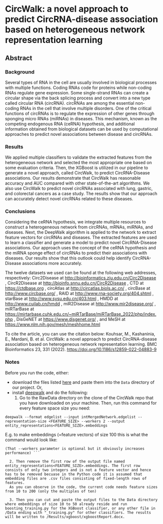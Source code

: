 # CircWalk: a novel approach to predict CircRNA-disease association based on heterogeneous network representation learning #

## Abstract ##

### Background ###
Several types of RNA in the cell are usually involved in biological processes with multiple functions. Coding RNAs code for proteins while non-coding RNAs regulate gene expression. Some single-strand RNAs can create a circular shape via the back splicing process and convert into a new type called circular RNA (circRNA). circRNAs are among the essential non-coding RNAs in the cell that involve multiple disorders. One of the critical functions of circRNAs is to regulate the expression of other genes through sponging micro RNAs (miRNAs) in diseases. This mechanism, known as the competing endogenous RNA (ceRNA) hypothesis, and additional information obtained from biological datasets can be used by computational approaches to predict novel associations between disease and circRNAs.

### Results ###
We applied multiple classifiers to validate the extracted features from the heterogeneous network and selected the most appropriate one based on some evaluation criteria. Then, the XGBoost is utilized in our pipeline to generate a novel approach, called CircWalk, to predict CircRNA-Disease associations. Our results demonstrate that CircWalk has reasonable accuracy and AUC compared with other state-of-the-art algorithms. We also use CircWalk to predict novel circRNAs associated with lung, gastric, and colorectal cancers as a case study. The results show that our approach can accurately detect novel circRNAs related to these diseases.

### Conclusions ###
Considering the ceRNA hypothesis, we integrate multiple resources to construct a heterogeneous network from circRNAs, mRNAs, miRNAs, and diseases. Next, the DeepWalk algorithm is applied to the network to extract feature vectors for circRNAs and diseases. The extracted features are used to learn a classifier and generate a model to predict novel CircRNA-Disease associations. Our approach uses the concept of the ceRNA hypothesis and the miRNA sponge effect of circRNAs to predict their associations with diseases. Our results show that this outlook could help identify CircRNA-Disease associations more accurately.

The twelve datasets we used can be found at the following web addresses, respectively: Circ2Disease at http://bioinformatics.zju.edu.cn/Circ2Disease , CircR2Disease at http://bioinfo.snnu.edu.cn/CircR2Disease , CTD at https://ctdbase.org , circAtlas at http://circatlas.biols.ac.cn/ , circBase at http://www.circbase.org/ ,  RAID at http://www.rna-society.org/404.shtml , starBase at http://www.sysu.edu.cn/403.html , HMDD at http://www.cuilab.cn/hmdd , miR2Disease at http://www.mir2disease.org/ , miRTarBase at https://mirtarbase.cuhk.edu.cn/~miRTarBase/miRTarBase_2022/php/index.php , DisGeNET at https://www.disgenet.org/ , and MeSH at https://www.nlm.nih.gov/mesh/meshhome.html

To cite the article, you can use the citation below:
Kouhsar, M., Kashaninia, E., Mardani, B. et al. CircWalk: a novel approach to predict CircRNA-disease association based on heterogeneous network representation learning. BMC Bioinformatics 23, 331 (2022). https://doi.org/10.1186/s12859-022-04883-9


### Notes ###
Before you run the code, either:
  - download the files listed [here](https://www.dropbox.com/scl/fo/tcodexrgvnx81ext0x8uf/h?dl=0&rlkey=f0l9hlzyhg2cy8sfwzgnkde2s) and paste them into the `Data` directory of our project.
Or,
  - install [deepwalk]() and do the following:
    1. Go to the RawData directory on the clone of the CircWalk repo that you have downloaded on your machine. Then, run this command for every feature space size you need:

``` deepwalk --format edgelist --input intMergedNetwork.edgelist --representation-size <FEATURE_SIZE> --workers 2 --output entity_representations<FEATURE_SIZE>.embeddings ```

E.g. to make embeddings (=feature vectors) of size 100 this is what the command would look like:

``` deepwalk --format edgelist --input intMergedNetwork.edgelist --representation-size 100 --workers 2 --output entity_representations100.embeddings
(That --workers parameter is optional but it obviously increases performance) ```

  2. Then remove the first row of the output file named entity_representations<FEATURE_SIZE>.embeddings. The first row consists of only two integers and is not a feature vector and hence has to be removed becuase in the Python code it is assumed that embedding files are .csv files consisting of fixed-length rows of features.
  As you can observe in the code, the current code needs feature sizes from 10 to 200 (only the multiples of ten)

  3. Then you can cut and paste the output files to the Data directory where embeddings of size 10 to 50 already reside and run boosting_training.py for the XGBoost classifier, or any other file in /Data ending with "_training.py" for other classifiers. The results will be written to /Results/xgboost/xgboostReport.docx.
